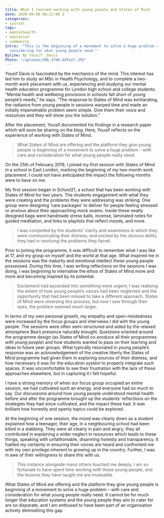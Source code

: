 ```yaml
---
title: What I learned working with young people and States of Mind
date: 2020-09-09 08:21:00 Z
categories:
- journal
tags:
- mentalhealth
- education
- community
Intro: '"This is the beginning of a movement to solve a huge problem – with care and
  considering for what young people need."'
Byline: By Yousif  Davis
Photo: "/uploads/IMG_4700-8dfe27.JPG"
---
```


Yousif Davis is fascinated by the mechanics of the mind. This interest has led him to study an MSc in Health Psychology, and to complete a two-month work placement with us, experiencing and studying our mental health education programme for London high school and college students. “Mental health and wellbeing provisions in schools fall short of young people’s needs,” he says. “The response to States of Mind was exhilarating, the radiance from young people in sessions warped time and made an initially impenetrable problem seem simple. Give them their voice and resources and they will show you the solution.”

After the placement, Yousif documented his findings in a research paper which will soon be sharing on the blog. Here, Yousif reflects on the experience of working with States of Mind.

> What States of Mind are offering and the platform they give young people is beginning of a movement to solve a huge problem – with care and consideration for what young people really need. 

On the 25th of February 2019, I joined my first session with States of Mind in a school in East London, marking the beginning of my two-month work placement. I could not have anticipated the impact the following months were to have on me.

My first session began in School21, a school that has been working with States of Mind for two years. The students engagement with what they were creating and the problems they were addressing was striking. One group were designing ‘care packages’ to deliver for people feeling stressed or anxious about their approaching mock exams. Inside these neatly designed bags were handmade stress balls, incense, laminated notes for guided meditation, and links to playlists that reflect moods, and more. 

> I was compelled by the students' clarity and awareness in which they were communicating their distress, and excited by the obvious ability they had in resolving the problems they faced. 

Prior to joining the programme, it was difficult to remember what I was like at 17, and my grasp on myself and the world at that age. What inspired me in the sessions was the maturity and emotional intellect these young people possessed. During this time, I was writing reflections on the sessions I was doing, I was beginning to internalise the ethos of States of Mind more and more and becoming inspired by its potential. 

> Excitement had ascended into something more urgent; I was realising the extent of how young people’s voices had been neglected and the opportunity that had been missed to take a different approach. States of Mind were reversing this process, but now I saw through their eyes, the problem seemed much larger.

In terms of my own personal growth, my empathy and open-mindedness were increased by the focus groups and interviews I did with the young people. The sessions were often semi-structured and aided by the relaxed atmosphere Bea’s presence naturally brought. Questions oriented around the programme design (as States of Mind co-produce all their programmes *with young people*) and how students wanted to pass on their learning and ideas to future year groups. What typically resonated in young people’s response was an acknowledgement of the creative liberty the States of Mind programme had given them in exploring sources of their distress, and how necessary it was for the education system to properly integrate such spaces. It was uncomfortable to see their frustration with the lack of these approaches elsewhere, but in capturing it I felt hopeful.

I have a strong memory of when our focus group occupied an entire session, we had cultivated such an energy, and everyone had so much to say. Our discussions around how young people understood mental health before and after the programme brought up the students’ reflections on the strategies they had since cultivated, and the impact these had. It was brilliant how honestly and openly topics could be explored. 

At the beginning of one session, the mood was clearly down as a student explained how a teenager, their age, in a neighbouring school had been killed in a stabbing. They were all clearly in pain and angry, they all contributed in explaining a wider neglect in resources which leads to these things, speaking with unfathomable, disarming honesty and transparency. It fuelled my certainty in ensuring their voices are heard and confronted me with my own privilege inherent to growing up in the country. Further, I was in awe of their willingness to share this with us.

> This instance alongside many others touched me deeply. I am so fortunate to have spent time working with these young people, and the lessons they have taught me are invaluable. 

What States of Mind are offering and the platform they give young people is beginning of a movement to solve a huge problem – with care and consideration for what young people really need. It cannot be for much longer that education systems and the young people they aim to cater for are so disparate, and I am enthused to have been part of an organisation actively diminishing this gap.